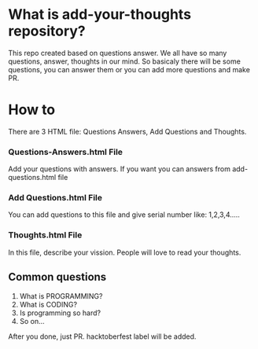 # What is add-your-thoughts repository?
This repo created based on questions answer. We all have so many questions, answer, thoughts in our mind. So basicaly there will be some questions, you can answer them or you can add more questions and make PR.

# How to
There are 3 HTML file: Questions Answers, Add Questions and Thoughts.

### Questions-Answers.html File
Add your questions with answers. If you want you can answers from add-questions.html file

<!-- <br><br> -->
### Add Questions.html File
You can add questions to this file and give serial number like: 1,2,3,4.....

<!-- <br><br> -->
### Thoughts.html File
In this file, describe your vission. People will love to read your thoughts. 

<!-- <br><br> -->
## Common questions
1. What is PROGRAMMING?
2. What is CODING?
3. Is programming so hard?
4. So on...


After you done, just PR. hacktoberfest label will be added.

